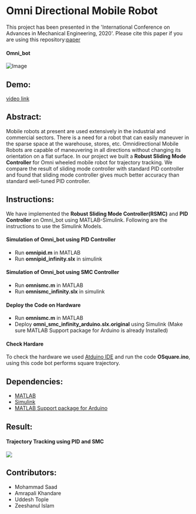 # Omni Directional Mobile Robot
 This project has been presented in the 'International Conference on Advances in Mechanical Engineering, 2020'.
 Please cite this paper if you are using this repository:[paper](https://www.springer.com/in/book/9789811536380)
 #### Omni_bot
  ![Image](https://github.com/saad2121/Omni_bot/blob/master/omni_bot.jpg)

 ## Demo:
[video link](https://drive.google.com/file/d/12JdKOwPNl6Pa24-NKA-WGQgfvkBHokF6/view?usp=sharing)
  
 ## Abstract:
Mobile robots at present are used extensively in the industrial and commercial sectors. There is a need for a robot that can easily maneuver in the sparse space at the warehouse, stores, etc. Omnidirectional Mobile Robots are capable of maneuvering in all directions without changing its orientation on a flat surface. In our project we built a **Robust Sliding Mode Controller** for Omni wheeled mobile robot for trajectory tracking. We compare the result of sliding mode controller with standard PID controller and found that sliding mode controller gives much better accuracy than standard well-tuned PID controller.

## Instructions:
 We have implemented the **Robust Sliding Mode Controller(RSMC)** and **PID Controller** on Omni_bot using MATLAB-Simulink. Following are the instructions to use the Simulink Models.
 
 #### Simulation of Omni_bot using PID Controller
 * Run **omnipid.m** in MATLAB
 * Run **omnipid_infinity.slx** in simulink 
 
  #### Simulation of Omni_bot using SMC Controller
 * Run **omnismc.m** in MATLAB
 * Run **omnismc_infinity.slx** in simulink 
 #### Deploy the Code on Hardware
 * Run **omnismc.m** in MATLAB
 * Deploy **omni_smc_infinity_arduino.slx.original** using Simulink (Make sure MATLAB Support package for Arduino is already Installed)
 #### Check Hardare
  To check the hardware we used [Atduino IDE](https://www.arduino.cc/en/main/software) and run the code **OSquare.ino**, using this code 
  bot performs square trajectory.
  
## Dependencies:
* [MATLAB](https://in.mathworks.com/products/matlab.html)
* [Simulink](https://in.mathworks.com/products/simulink.html)
* [MATLAB Support package for Arduino ](https://in.mathworks.com/matlabcentral/fileexchange/47522-matlab-support-package-for-arduino-hardware)
## Result:
#### Trajectory Tracking using PID and SMC 
![](https://github.com/saad2121/Omni_bot/blob/master/final%20trajectory.png)

## Contributors:
* Mohammad Saad
* Amrapali Khandare
* Uddesh Tople
* Zeeshanul Islam
